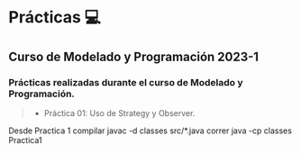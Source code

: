 # Prácticas 💻

## Curso de Modelado y Programación 2023-1

### Prácticas realizadas durante el curso de Modelado y Programación.

> - Práctica 01: Uso de Strategy y Observer.

Desde Practica 1
compilar javac -d classes src/\*.java
correr java -cp classes Practica1
